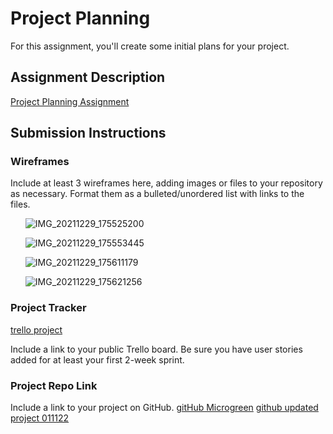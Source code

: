 # Project Planning
For this assignment, you'll create some initial plans for your project.

## Assignment Description
[Project Planning Assignment](https://education.launchcode.org/liftoff/modules/assignments/project-planning)

## Submission Instructions

### Wireframes

Include at least 3 wireframes here, adding images or files to your repository as necessary. Format them as a bulleted/unordered list with links to the files.

<ul>
  
 ![IMG_20211229_175525200](https://user-images.githubusercontent.com/84488543/148247188-96837a77-f6d6-43da-bf4a-0d779431b5d5.jpg)

  ![IMG_20211229_175553445](https://user-images.githubusercontent.com/84488543/148247260-e74e52b7-9369-4ff1-bc67-56783242b3d2.jpg)

  ![IMG_20211229_175611179](https://user-images.githubusercontent.com/84488543/148247305-48e92c22-7ca8-4808-9686-f40919a622a5.jpg)
  
![IMG_20211229_175621256](https://user-images.githubusercontent.com/84488543/148247355-965308b9-8ed6-44bf-9e89-3e93b761c892.jpg)

  
  </ul>



### Project Tracker

[trello project](https://trello.com/b/fltHUMZi/launchocode-project-1)

Include a link to your public Trello board. Be sure you have user stories added for at least your first 2-week sprint.

### Project Repo Link

Include a link to your project on GitHub.
[gitHub Microgreen](https://github.com/metzmom/MicrogreenLiftoff.git)
[github updated project 011122](https://github.com/metzmom/cartprojectmargie2.git)
